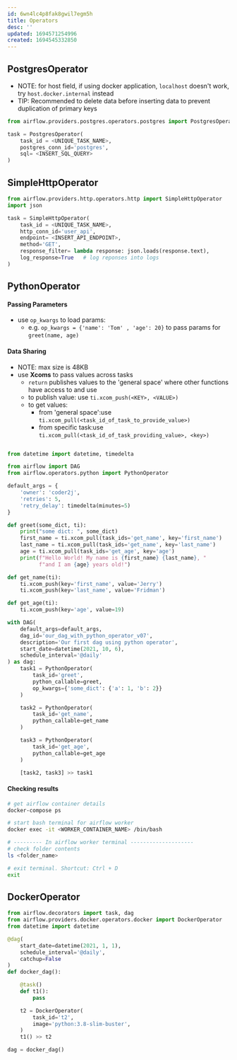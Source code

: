 ```yaml
---
id: 6wn4lc4p8fak8gwil7egm5h
title: Operators
desc: ''
updated: 1694571254996
created: 1694545332850
---
```


## PostgresOperator

- NOTE: for host field, if using docker application, `localhost` doesn't work, try `host.docker.internal` instead
- TIP: Recommended to delete data before inserting data to prevent duplication of primary keys
```py
from airflow.providers.postgres.operators.postgres import PostgresOperator

task = PostgresOperator(
    task_id = <UNIQUE_TASK_NAME>,
    postgres_conn_id='postgres',
    sql= <INSERT_SQL_QUERY>
)
```

## SimpleHttpOperator


```py
from airflow.providers.http.operators.http import SimpleHttpOperator
import json

task = SimpleHttpOperator(
    task_id = <UNIQUE_TASK_NAME>,
    http_conn_id='user_api',
    endpoint= <INSERT_API_ENDPOINT>,
    method='GET',
    response_filter= lambda response: json.loads(response.text),
    log_response=True   # log reponses into logs
)

```

## PythonOperator

#### Passing Parameters

- use `op_kwargs` to load params:
  - e.g. `op_kwargs = {'name': 'Tom' , 'age': 20}` to pass params for `greet(name, age)`

#### Data Sharing

- NOTE: max size is 48KB
- use **Xcoms** to pass values across tasks
  - `return` publishes values to the 'general space' where other functions have access to and use
  - to publish value: use `ti.xcom_push(<KEY>, <VALUE>)`
  - to get values:
    - from 'general space':use `ti.xcom_pull(<task_id_of_task_to_provide_value>)`
    - from specific task:use `ti.xcom_pull(<task_id_of_task_providing_value>, <key>)`

```py

from datetime import datetime, timedelta

from airflow import DAG
from airflow.operators.python import PythonOperator

default_args = {
    'owner': 'coder2j',
    'retries': 5,
    'retry_delay': timedelta(minutes=5)
}

def greet(some_dict, ti):
    print("some dict: ", some_dict)
    first_name = ti.xcom_pull(task_ids='get_name', key='first_name')
    last_name = ti.xcom_pull(task_ids='get_name', key='last_name')
    age = ti.xcom_pull(task_ids='get_age', key='age')
    print(f"Hello World! My name is {first_name} {last_name}, "
          f"and I am {age} years old!")

def get_name(ti):
    ti.xcom_push(key='first_name', value='Jerry')
    ti.xcom_push(key='last_name', value='Fridman')

def get_age(ti):
    ti.xcom_push(key='age', value=19)

with DAG(
    default_args=default_args,
    dag_id='our_dag_with_python_operator_v07',
    description='Our first dag using python operator',
    start_date=datetime(2021, 10, 6),
    schedule_interval='@daily'
) as dag:
    task1 = PythonOperator(
        task_id='greet',
        python_callable=greet,
        op_kwargs={'some_dict': {'a': 1, 'b': 2}}
    )

    task2 = PythonOperator(
        task_id='get_name',
        python_callable=get_name
    )

    task3 = PythonOperator(
        task_id='get_age',
        python_callable=get_age
    )

    [task2, task3] >> task1
```
#### Checking results

```bash
# get airflow container details
docker-compose ps

# start bash terminal for airflow worker
docker exec -it <WORKER_CONTAINER_NAME> /bin/bash

# --------- In airflow worker terminal --------------------
# check folder contents
ls <folder_name>

# exit terminal. Shortcut: Ctrl + D
exit
```

## DockerOperator

```py
from airflow.decorators import task, dag
from airflow.providers.docker.operators.docker import DockerOperator
from datetime import datetime

@dag(
    start_date=datetime(2021, 1, 1),
    schedule_interval='@daily',
    catchup=False
)
def docker_dag():

    @task()
    def t1():
        pass

    t2 = DockerOperator(
        task_id='t2',
        image='python:3.8-slim-buster',
    )    
    t1() >> t2

dag = docker_dag()
```
